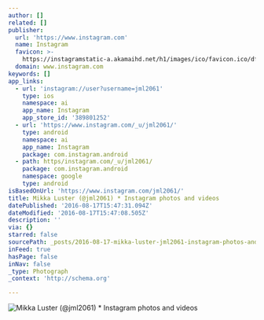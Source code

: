```yaml
---
author: []
related: []
publisher:
  url: 'https://www.instagram.com'
  name: Instagram
  favicon: >-
    https://instagramstatic-a.akamaihd.net/h1/images/ico/favicon.ico/dfa85bb1fd63.ico
  domain: www.instagram.com
keywords: []
app_links:
  - url: 'instagram://user?username=jml2061'
    type: ios
    namespace: ai
    app_name: Instagram
    app_store_id: '389801252'
  - url: 'https://www.instagram.com/_u/jml2061/'
    type: android
    namespace: ai
    app_name: Instagram
    package: com.instagram.android
  - path: https/instagram.com/_u/jml2061/
    package: com.instagram.android
    namespace: google
    type: android
isBasedOnUrl: 'https://www.instagram.com/jml2061/'
title: Mikka Luster (@jml2061) * Instagram photos and videos
datePublished: '2016-08-17T15:47:31.094Z'
dateModified: '2016-08-17T15:47:08.505Z'
description: ''
via: {}
starred: false
sourcePath: _posts/2016-08-17-mikka-luster-jml2061-instagram-photos-and-videos.md
inFeed: true
hasPage: false
inNav: false
_type: Photograph
_context: 'http://schema.org'

---
```

![Mikka Luster (@jml2061) * Instagram photos and videos](https://scontent.cdninstagram.com/t51.2885-19/s150x150/13696762_337813213216548_695708559_a.jpg)